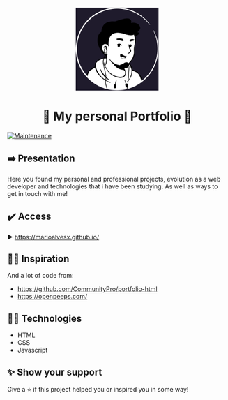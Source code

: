 <p align="center">
<img src="./assets/Cute Avatar.jpg" width="190px"/>
</p>
<h1 align="center">💜 My personal Portfolio 💜 </h1>
<p>
  <a href="https://github.com/marioalvesx/marioalvesx.github.io/graphs/commit-activity" target="_blank">
    <img alt="Maintenance" src="https://img.shields.io/badge/Maintained%3F-yes-green.svg" />
  </a>
</p>

## ➡️ Presentation
Here you found my personal and professional projects, evolution as a web developer and technologies that i have been studying. As well as ways to get in touch with me! 

## ✔️ Access
▶️ https://marioalvesx.github.io/

## 🧙🏻 Inspiration
And a lot of code from:
* https://github.com/CommunityPro/portfolio-html
* https://openpeeps.com/

## 🧑‍💻 Technologies
* HTML
* CSS
* Javascript

## ✨ Show your support
Give a ⭐️ if this project helped you or inspired you in some way!